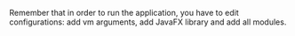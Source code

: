 Remember that in order to run the application, you have to edit configurations: add vm arguments, add JavaFX library and add all modules.
